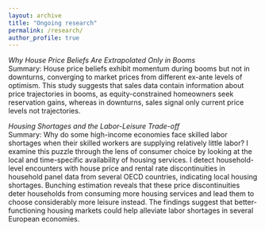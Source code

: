 ```yaml
---
layout: archive
title: "Ongoing research"
permalink: /research/
author_profile: true
---
```


*Why House Price Beliefs Are Extrapolated Only in Booms* \
Summary: House price beliefs exhibit momentum during booms but not in downturns, converging to market prices from different ex-ante levels of optimism. This study suggests that sales data contain information about price trajectories in booms, as equity-constrained homeowners seek reservation gains, whereas in downturns, sales signal only current price levels not trajectories.

*Housing Shortages and the Labor-Leisure Trade-off*\
Summary: Why do some high-income economies face skilled labor shortages when their skilled workers are supplying relatively little labor? I examine this puzzle through the lens of consumer choice by looking at the local and time-specific availability of housing services. I detect household-level encounters with house price and rental rate discontinuities in household panel data from several OECD countries, indicating local housing shortages. Bunching estimation reveals that these price discontinuities deter households from consuming more housing services and lead them to choose considerably more leisure instead. The findings suggest that better-functioning housing markets could help alleviate labor shortages in several European economies.